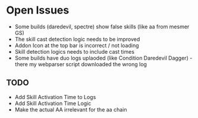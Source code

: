 # Open Issues

- Some builds (daredevil, spectre) show false skills (like aa from mesmer GS)
- The skill cast detection logic needs to be improved
- Addon Icon at the top bar is incorrect / not loading
- Skill detection logics needs to include cast times
- Some builds have duo logs uplaoded (like Condition Daredevil Dagger) - there my webparser script downloaded the wrong log

## TODO

- Add Skill Activation Time to Logs
- Add Skill Activation Time Logic
- Make the actual AA irrelevant for the aa chain
